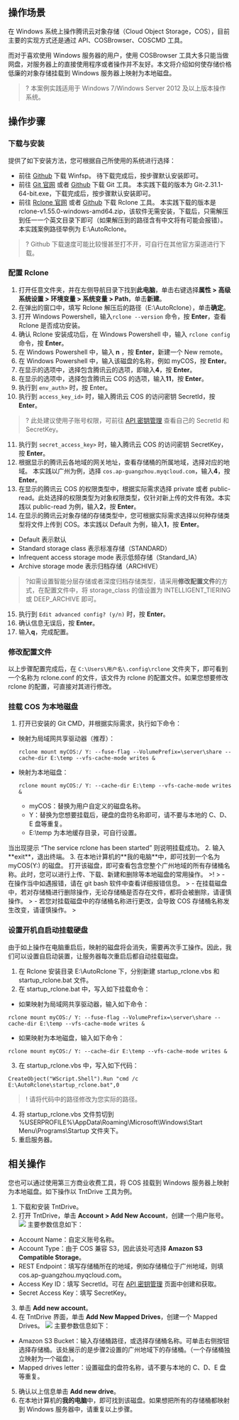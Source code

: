 ## 操作场景
在 Windows 系统上操作腾讯云对象存储（Cloud Object Storage，COS），目前主要的实现方式还是通过 API、COSBrowser、COSCMD 工具。

而对于喜欢使用 Windows 服务器的用户，使用 COSBrowser 工具大多只能当做网盘，对服务器上的直接使用程序或者操作并不友好。本文将介绍如何使存储价格低廉的对象存储挂载到 Windows 服务器上映射为本地磁盘。

>? 本案例实践适用于 Windows 7/Windows Server 2012 及以上版本操作系统。
>

## 操作步骤
### 下载与安装

提供了如下安装方法，您可根据自己所使用的系统进行选择：
- 前往 [Github](https://github.com/billziss-gh/winfsp/releases) 下载 Winfsp。
待下载完成后，按步骤默认安装即可。
- 前往 [Git 官网](https://gitforwindows.org/) 或者 [Github](https://github.com/git-for-windows/git/releases/) 下载 Git 工具。
本实践下载的版本为 Git-2.31.1-64-bit.exe，下载完成后，按步骤默认安装即可。
- 前往 [Rclone 官网](https://rclone.org/downloads/) 或者 [Github](https://github.com/rclone/rclone/releases) 下载 Rclone 工具。
本实践下载的版本是 rclone-v1.55.0-windows-amd64.zip，该软件无需安装，下载后，只需解压到任一一个英文目录下即可（如果解压到的路径含有中文将有可能会报错）。本实践案例路径举例为 E:\AutoRclone。

>? Github 下载速度可能比较慢甚至打不开，可自行在其他官方渠道进行下载。
>

### 配置 Rclone

1. 打开任意文件夹，并在左侧导航目录下找到**此电脑**，单击右键选择**属性 > 高级系统设置 > 环境变量 > 系统变量 > Path**，单击**新建**。
2. 在弹出的窗口中，填写 Rclone 解压后的路径（E:\AutoRclone），单击**确定**。
3. 打开 Windows Powershell，输入`rclone --version` 命令，按 **Enter**，查看 Rclone 是否成功安装。
4. 确认 Rclone 安装成功后，在 Windows Powershell 中，输入 `rclone config` 命令，按 **Enter**。
5. 在 Windows Powershell 中，输入 **n** ，按 **Enter**，新建一个 New remote。
6. 在 Windows Powershell 中，输入该磁盘的名称，例如 myCOS，按 **Enter**。
7.  在显示的选项中，选择包含腾讯云的选项，即输入**4**，按 **Enter**。
8. 在显示的选项中，选择包含腾讯云 COS 的选项，输入**11**，按 **Enter**。
9. 执行到 `env_auth>` 时，按 Enter。
10. 执行到 `access_key_id>` 时，输入腾讯云 COS 的访问密钥 SecretId，按 **Enter**。
>? 此处建议使用子账号权限，可前往 [API 密钥管理](https://console.cloud.tencent.com/cam/capi) 查看自己的 SecretId 和 SecretKey。
>
11. 执行到 `secret_access_key>` 时，输入腾讯云 COS 的访问密钥 SecretKey，按 **Enter**。
12. 根据显示的腾讯云各地域的网关地址，查看存储桶的所属地域，选择对应的地域。
本实践以广州为例，选择 `cos.ap-guangzhou.myqcloud.com`，输入**4**，按 **Enter**。
13. 在显示的腾讯云 COS 的权限类型中，根据实际需求选择 private 或者 public-read。此处选择的权限类型为对象权限类型，仅针对新上传的文件有效。本实践以 public-read 为例，输入**2**，按 **Enter**。
14. 在显示的腾讯云对象存储的存储类型中，您可根据实际需求选择以何种存储类型将文件上传到 COS。本实践以 Default 为例，输入**1**，按 **Enter**。
 - Default 表示默认
 - Standard storage class 表示标准存储（STANDARD）
 - Infrequent access storage mode 表示低频存储（Standard_IA）
 - Archive storage mode 表示归档存储（ARCHIVE）
 >?如需设置智能分层存储或者深度归档存储类型，请采用**修改配置文件**的方式，在配置文件中，将 storage_class 的值设置为 INTELLIGENT_TIERING 或 DEEP_ARCHIVE 即可。
15. 执行到 `Edit advanced config? (y/n)` 时，按 **Enter**。
16. 确认信息无误后，按 **Enter**。
17. 输入**q**，完成配置。


### 修改配置文件

以上步骤配置完成后，在 `C:\Users\用户名\.config\rclone` 文件夹下，即可看到一个名称为 rclone.conf 的文件，该文件为 rclone 的配置文件。如果您想要修改 rclone 的配置，可直接对其进行修改。


### 挂载 COS 为本地磁盘

1. 打开已安装的 Git CMD，并根据实际需求，执行如下命令：
<ul>
<li>映射为局域网共享驱动器（推荐）：
<pre>
<code class="language-plaintext">rclone mount myCOS:/ Y: --fuse-flag --VolumePrefix=\server\share --cache-dir E:\temp --vfs-cache-mode writes &amp;</code>
</pre>
</li>
<li>映射为本地磁盘：
<pre>
<code class="language-plaintext">rclone mount myCOS:/ Y: --cache-dir E:\temp --vfs-cache-mode writes &</code>
</pre>
	<ul>
		<li>myCOS：替换为用户自定义的磁盘名称。</li>
		<li>Y：替换为您想要挂载后，硬盘的盘符名称即可，请不要与本地的 C、D、E 盘等重复。</li>
		<li>E:\temp 为本地缓存目录，可自行设置。</li>
	 </ul>
</li>
</ul>
当出现提示 “The service rclone has been started” 则说明挂载成功。
2. 输入 **exit**，退出终端。
3. 在本地计算机的**我的电脑**中，即可找到一个名为 myCOS(Y:) 的磁盘。
打开该磁盘，即可查看包含您整个广州地域的所有存储桶名称。此时，您可以进行上传、下载、新建和删除等本地磁盘的常用操作。
>!
> - 在操作当中如遇报错，请在 git bash 软件中查看详细报错信息。
> - 在挂载磁盘中，若对存储桶进行删除操作，无论存储桶是否存在文件，都将会被删除，请谨慎操作。
> - 若您对挂载磁盘中的存储桶名称进行更改，会导致 COS 存储桶名称发生改变，请谨慎操作。
> 


### 设置开机自启动挂载硬盘

由于如上操作在电脑重启后，映射的磁盘将会消失，需要再次手工操作。因此，我们可以设置自启动装置，让服务器每次重启后都自动挂载磁盘。

1. 在 Rclone 安装目录 E:\AutoRclone 下，分别新建 startup_rclone.vbs 和 startup_rclone.bat 文件。
2. 在 startup_rclone.bat 中，写入如下挂载命令：
 - 如果映射为局域网共享驱动器，输入如下命令：
```plaintext
rclone mount myCOS:/ Y: --fuse-flag --VolumePrefix=\server\share --cache-dir E:\temp --vfs-cache-mode writes &
```
 - 如果映射为本地磁盘，输入如下命令：
```
rclone mount myCOS:/ Y: --cache-dir E:\temp --vfs-cache-mode writes &
```
3. 在 startup_rclone.vbs 中，写入如下代码：
```plaintext
CreateObject("WScript.Shell").Run "cmd /c E:\AutoRclone\startup_rclone.bat",0
```
 >! 请将代码中的路径修改为您实际的路径。
 >
4. 将 startup_rclone.vbs 文件剪切到 %USERPROFILE%\AppData\Roaming\Microsoft\Windows\Start Menu\Programs\Startup 文件夹下。
5. 重启服务器。

## 相关操作

您也可以通过使用第三方商业收费工具，将 COS 挂载到 Windows 服务器上映射为本地磁盘。如下操作以 TntDrive 工具为例。
1. 下载和安装 TntDrive。
2. 打开 TntDrive，单击 **Account > Add New Account**，创建一个用户账号。
![](https://main.qcloudimg.com/raw/90b4a262b11b6933f48b4922cad4fdc4.png)
主要参数信息如下：
 - Account Name：自定义账号名称。
 - Account Type：由于 COS 兼容 S3，因此该处可选择 **Amazon S3 Compatible Storage**。
 - REST Endpoint：填写存储桶所在的地域，例如存储桶位于广州地域，则填 cos.ap-guangzhou.myqcloud.com。
 - Access Key ID：填写 SecretId。可在 [API 密钥管理](https://console.cloud.tencent.com/capi) 页面中创建和获取。
 - Secret Access Key：填写 SecretKey。
3. 单击 **Add new account**。
4. 在 TntDrive 界面，单击 **Add New Mapped Drives**，创建一个 Mapped Drives。
![](https://main.qcloudimg.com/raw/fa09500f96ba8e5c8144d39cd5471991.png)
主要参数信息如下：
 - Amazon S3 Bucket：输入存储桶路径，或选择存储桶名称。可单击右侧按钮选择存储桶。该处展示的是步骤2设置的广州地域下的存储桶。（一个存储桶独立映射为一个磁盘）。
 - Mapped drives letter：设置磁盘的盘符名称，请不要与本地的 C、D、E 盘等重复。
5. 确认以上信息单击 **Add new drive**。
6. 在本地计算机的**我的电脑**中，即可找到该磁盘。如果想把所有的存储桶都映射到 Windows 服务器中，请重复以上步骤。



